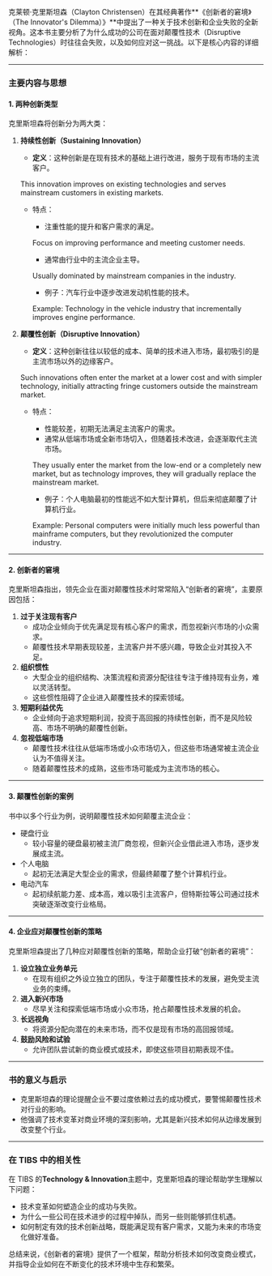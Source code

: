 克莱顿·克里斯坦森（Clayton Christensen）在其经典著作**《创新者的窘境》（The Innovator's Dilemma）》**中提出了一种关于技术创新和企业失败的全新视角。这本书主要分析了为什么成功的公司在面对颠覆性技术（Disruptive Technologies）时往往会失败，以及如何应对这一挑战。以下是核心内容的详细解析：

------

### **主要内容与思想**

#### **1. 两种创新类型**

克里斯坦森将创新分为两大类：

1. **持续性创新（Sustaining Innovation）**

   - **定义**：这种创新是在现有技术的基础上进行改进，服务于现有市场的主流客户。

   This innovation improves on existing technologies and serves mainstream customers in existing markets.

   - 特点：

     - 注重性能的提升和客户需求的满足。

     Focus on improving performance and meeting customer needs.

     - 通常由行业中的主流企业主导。

     Usually dominated by mainstream companies in the industry.

     - 例子：汽车行业中逐步改进发动机性能的技术。

     Example: Technology in the vehicle industry that incrementally improves engine performance.

2. **颠覆性创新（Disruptive Innovation）**

   - **定义**：这种创新往往以较低的成本、简单的技术进入市场，最初吸引的是主流市场以外的边缘客户。

   Such innovations often enter the market at a lower cost and with simpler technology, initially attracting fringe customers outside the mainstream market.

   - 特点：

     - 性能较差，初期无法满足主流客户的需求。
     - 通常从低端市场或全新市场切入，但随着技术改进，会逐渐取代主流市场。

     They usually enter the market from the low-end or a completely new market, but as technology improves, they will gradually replace the mainstream market.

     - 例子：个人电脑最初的性能远不如大型计算机，但后来彻底颠覆了计算机行业。

     Example: Personal computers were initially much less powerful than mainframe computers, but they revolutionized the computer industry.

------

#### **2. 创新者的窘境**

克里斯坦森指出，领先企业在面对颠覆性技术时常常陷入“创新者的窘境”，主要原因包括：

1. **过于关注现有客户**
   - 成功企业倾向于优先满足现有核心客户的需求，而忽视新兴市场的小众需求。
   - 颠覆性技术早期表现较差，主流客户并不感兴趣，导致企业对其投入不足。
2. **组织惯性**
   - 大型企业的组织结构、决策流程和资源分配往往专注于维持现有业务，难以灵活转型。
   - 这些惯性阻碍了企业进入颠覆性技术的探索领域。
3. **短期利益优先**
   - 企业倾向于追求短期利润，投资于高回报的持续性创新，而不是风险较高、市场不明确的颠覆性创新。
4. **忽视低端市场**
   - 颠覆性技术往往从低端市场或小众市场切入，但这些市场通常被主流企业认为不值得关注。
   - 随着颠覆性技术的成熟，这些市场可能成为主流市场的核心。

------

#### **3. 颠覆性创新的案例**

书中以多个行业为例，说明颠覆性技术如何颠覆主流企业：

- 硬盘行业
  - 较小容量的硬盘最初被主流厂商忽视，但新兴企业借此进入市场，逐步发展成主流。
- 个人电脑
  - 起初无法满足大型企业的需求，但最终颠覆了整个计算机行业。
- 电动汽车
  - 起初续航能力差、成本高，难以吸引主流客户，但特斯拉等公司通过技术突破逐渐改变行业格局。

------

#### **4. 企业应对颠覆性创新的策略**

克里斯坦森提出了几种应对颠覆性创新的策略，帮助企业打破“创新者的窘境”：

1. **设立独立业务单元**
   - 在现有组织之外设立独立的团队，专注于颠覆性技术的发展，避免受主流业务的束缚。
2. **进入新兴市场**
   - 尽早关注和探索低端市场或小众市场，抢占颠覆性技术发展的机会。
3. **长远视角**
   - 将资源分配向潜在的未来市场，而不仅是现有市场的高回报领域。
4. **鼓励风险和试验**
   - 允许团队尝试新的商业模式或技术，即使这些项目初期表现不佳。

------

### **书的意义与启示**

- 克里斯坦森的理论提醒企业不要过度依赖过去的成功模式，要警惕颠覆性技术对行业的影响。
- 他强调了技术变革对商业环境的深刻影响，尤其是新兴技术如何从边缘发展到改变整个行业。

------

### **在 TIBS 中的相关性**

在 TIBS 的**Technology & Innovation**主题中，克里斯坦森的理论帮助学生理解以下问题：

- 技术变革如何塑造企业的成功与失败。
- 为什么一些公司在技术进步的过程中掉队，而另一些则能够抓住机遇。
- 如何制定有效的技术创新战略，既能满足现有客户需求，又能为未来的市场变化做好准备。

总结来说，《创新者的窘境》提供了一个框架，帮助分析技术如何改变商业模式，并指导企业如何在不断变化的技术环境中生存和繁荣。